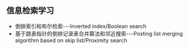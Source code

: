 ## 信息检索学习
- 倒排索引和布尔检索---Inverted index/Boolean search
- 基于跳表指针的倒排记录表合并算法和邻近搜索---Posting list merging algorithm based on skip list/Proximity search